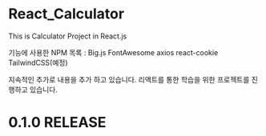 # React_Calculator
This is Calculator Project in React.js

기능에 사용한 NPM 목록 :
Big.js
FontAwesome
axios
react-cookie
TailwindCSS(예정)

지속적인 추가로 내용을 추가 하고 있습니다.
리액트를 통한 학습을 위한 프로젝트를 진행하고 있습니다.
# 0.1.0 RELEASE
